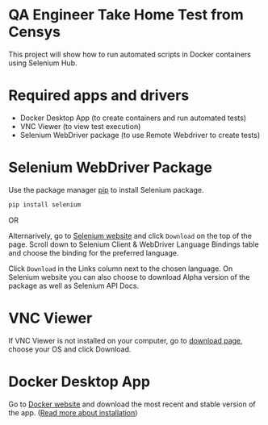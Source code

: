 # QA Engineer Take Home Test from Censys

This project will show how to run automated scripts in Docker containers using Selenium Hub.

# Required apps and drivers

- Docker Desktop App (to create containers and run automated tests)
- VNC Viewer (to view test execution)
- Selenium WebDriver package (to use Remote Webdriver to create tests)

# Selenium WebDriver Package

Use the package manager [pip](https://pip.pypa.io/en/stable/) to install Selenium package.

```bash
pip install selenium

```

OR 

Alternarively, go to [Selenium website](https://www.selenium.dev/) and click ```Download``` on the top of the page. 
Scroll down to Selenium Client & WebDriver Language Bindings table and choose the binding for the preferred language. 

Click ```Download``` in the Links column next to the chosen language. On Selenium website you can also choose to download Alpha version of the package as well as Selenium API Docs. 

# VNC Viewer

If VNC Viewer is not installed on your computer, go to [download page](https://www.realvnc.com/en/connect/download/viewer/), choose your OS and click Download.

# Docker Desktop App 

Go to [Docker website](https://www.docker.com/products/docker-desktop) and download the most recent and stable version of the app. 
([Read more about installation](https://docs.docker.com/desktop/))
